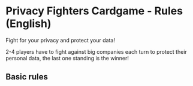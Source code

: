 # Privacy Fighters Cardgame - Rules (English)
Fight for your privacy and protect your data!

2-4 players have to fight against big companies each turn to protect their personal data, the last one standing is the winner!

## Basic rules
